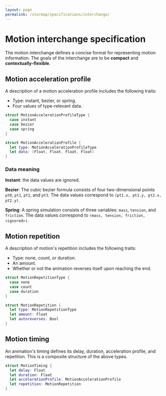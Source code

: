 ```yaml
---
layout: page
permalink: /starmap/specifications/interchange/
---
```


# Motion interchange specification

The motion interchange defines a concise format for representing motion information. The goals of
the interchange are to be **compact** and **contextually-flexible**.

## Motion acceleration profile

A description of a motion acceleration profile includes the following traits:

- Type: instant, bezier, or spring.
- Four values of type-relevant data.

```swift
struct MotionAccelerationProfileType {
  case instant
  case bezier
  case spring
}

struct MotionAccelerationProfile {
  let type: MotionAccelerationProfileType
  let data: (Float, Float, Float, Float)
}
```

### Data meaning

**Instant**: the data values are ignored.

**Bezier**: The cubic bezier formula consists of four two-dimensional points `pt0`, `pt1`, `pt2`,
and `pt3`. The data values correspond to `(pt1.x, pt1.y, pt2.x, pt2.y)`.

**Spring**: A spring simulation consists of three variables: `mass`, `tension`, and `friction`. The
data values correspond to `(mass, tension, friction, <ignored>)`.

## Motion repetition

A description of motion's repetition includes the following traits:

- Type: none, count, or duration.
- An amount.
- Whether or not the animation reverses itself upon reaching the end.

```swift
struct MotionRepetitionType {
  case none
  case count
  case duration
}

struct MotionRepetition {
  let type: MotionRepetitionType
  let amount: Float
  let autoreverses: Bool
}
```

## Motion timing

An animation's timing defines its delay, duration, acceleration profile, and repetition. This is a
composite structure of the above types.

```swift
struct MotionTiming {
  let delay: Float
  let duration: Float
  let accelerationProfile: MotionAccelerationProfile
  let repetition: MotionRepetition
}
```
